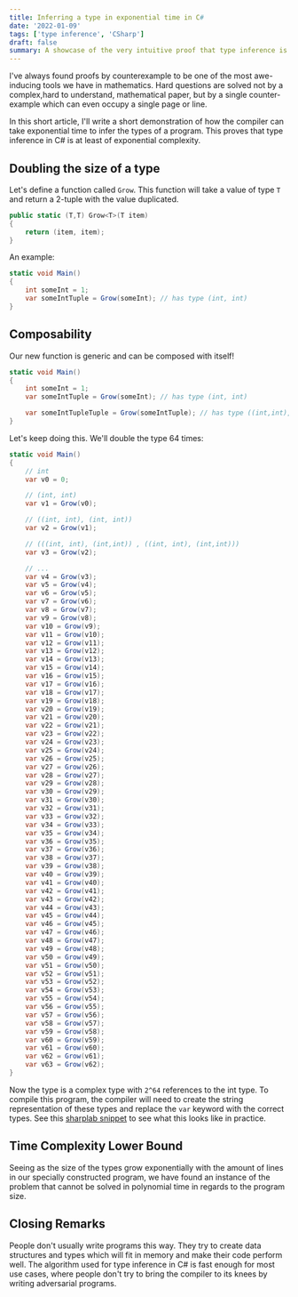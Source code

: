 ```yaml
---
title: Inferring a type in exponential time in C#
date: '2022-01-09'
tags: ['type inference', 'CSharp']
draft: false
summary: A showcase of the very intuitive proof that type inference is exponential in regards to code size.
---
```


I've always found proofs by counterexample to be one of the most awe-inducing tools we have in mathematics. Hard questions
are solved not by a complex,hard to understand, mathematical paper, but by a single counter-example which can even occupy a single page or line.

In this short article, I'll write a short demonstration of how the compiler can take exponential time to infer the types of a program. This proves that type inference in C# is at least of exponential complexity.

## Doubling the size of a type

Let's define a function called `Grow`. This function will take a value of type `T` and return a 2-tuple with the value duplicated.

```c#
public static (T,T) Grow<T>(T item)
{
    return (item, item);
}
```

An example:

```C#
static void Main()
{
    int someInt = 1;
    var someIntTuple = Grow(someInt); // has type (int, int)
}
```

## Composability

Our new function is generic and can be composed with itself!

```C#
static void Main()
{
    int someInt = 1;
    var someIntTuple = Grow(someInt); // has type (int, int)

    var someIntTupleTuple = Grow(someIntTuple); // has type ((int,int),(int, int))
}
```

Let's keep doing this. We'll double the type 64 times:

```C#
static void Main()
{
    // int
    var v0 = 0;

    // (int, int)
    var v1 = Grow(v0);

    // ((int, int), (int, int))
    var v2 = Grow(v1);

    // (((int, int), (int,int)) , ((int, int), (int,int)))
    var v3 = Grow(v2);

    // ...
    var v4 = Grow(v3);
    var v5 = Grow(v4);
    var v6 = Grow(v5);
    var v7 = Grow(v6);
    var v8 = Grow(v7);
    var v9 = Grow(v8);
    var v10 = Grow(v9);
    var v11 = Grow(v10);
    var v12 = Grow(v11);
    var v13 = Grow(v12);
    var v14 = Grow(v13);
    var v15 = Grow(v14);
    var v16 = Grow(v15);
    var v17 = Grow(v16);
    var v18 = Grow(v17);
    var v19 = Grow(v18);
    var v20 = Grow(v19);
    var v21 = Grow(v20);
    var v22 = Grow(v21);
    var v23 = Grow(v22);
    var v24 = Grow(v23);
    var v25 = Grow(v24);
    var v26 = Grow(v25);
    var v27 = Grow(v26);
    var v28 = Grow(v27);
    var v29 = Grow(v28);
    var v30 = Grow(v29);
    var v31 = Grow(v30);
    var v32 = Grow(v31);
    var v33 = Grow(v32);
    var v34 = Grow(v33);
    var v35 = Grow(v34);
    var v36 = Grow(v35);
    var v37 = Grow(v36);
    var v38 = Grow(v37);
    var v39 = Grow(v38);
    var v40 = Grow(v39);
    var v41 = Grow(v40);
    var v42 = Grow(v41);
    var v43 = Grow(v42);
    var v44 = Grow(v43);
    var v45 = Grow(v44);
    var v46 = Grow(v45);
    var v47 = Grow(v46);
    var v48 = Grow(v47);
    var v49 = Grow(v48);
    var v50 = Grow(v49);
    var v51 = Grow(v50);
    var v52 = Grow(v51);
    var v53 = Grow(v52);
    var v54 = Grow(v53);
    var v55 = Grow(v54);
    var v56 = Grow(v55);
    var v57 = Grow(v56);
    var v58 = Grow(v57);
    var v59 = Grow(v58);
    var v60 = Grow(v59);
    var v61 = Grow(v60);
    var v62 = Grow(v61);
    var v63 = Grow(v62);
}
```

Now the type is a complex type with `2^64` references to the int type. To compile this program, the compiler will need to create the string representation of these types and replace the `var` keyword with the correct types. See this [sharplab snippet](https://sharplab.io/#v2:CYLg1APgAgTAjAWAFBQMwAJboMLoN7LpGYZQAs6AsgBQCU+hxTA9M+gJYB2ALo00QDcAhgCd0AgAzoAvOgkBuZH36t01LtwA0HHrWVNhYgXBnoA4iID2Ad2qTaipPuKrq6nto21t7rTu60ekj8xIbiMKYWNnZwDkrBIeiubhqeuj6pXvQ+vmkBGR5ZQYniouIYslG2AjBxTgkhqgB0Lc6CZQIUlVbVqHUlYQIArJE9dmT9iYMAbKPRw5MhgwDsc9XTi/yDABxrdsubBh0AnHsC24ehHXBS3fPHl+1GcCZ31TePpc8RbzGxjgNrhVzGNjLUAcQAL7KZRoTBwWbUAAqmiR9CqAB4kQA+ZEcbgAUwAtsViAQGvwoKt1ISiZ5aZtoUhIUA==) to see what this looks like in practice.

## Time Complexity Lower Bound

Seeing as the size of the types grow exponentially with the amount of lines in our specially constructed program, we have found an instance of the problem that cannot be solved in polynomial time in regards to the program size.

## Closing Remarks

People don't usually write programs this way. They try to create data structures and types which will fit in memory and make their code perform well. The algorithm used for type inference in C# is fast enough for most use cases, where people don't try to bring the compiler to its knees by writing adversarial programs.
